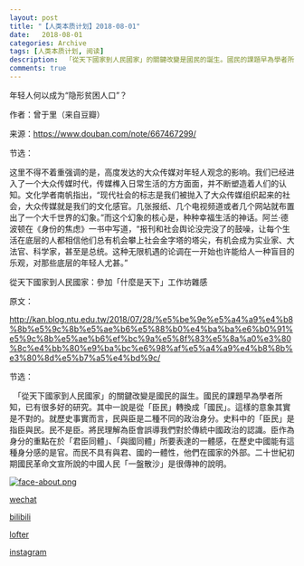 ```yaml
---
layout: post
title: "【人类本质计划】2018-08-01"
date:   2018-08-01
categories: Archive
tags: [人类本质计划, 阅读]
description: 　「從天下國家到人民國家」的關鍵改變是國民的誕生。國民的課題早為學者所知，已有很多好的研究。其中一說是從「臣民」轉換成「國民」。這樣的意象其實是不對的。就歷史事實而言，民與臣是二種不同的政治身分。史料中的「臣民」是指臣與民。民不是臣。將民理解為臣會誤導我們對於傳統中國政治的認識。臣作為身分的重點在於「君臣同體」、「與國同體」所要表達的一體感，在歷史中國能有這種身分感的是官。而民不具有與君、國的一體性，他們在國家的外部。二十世紀初期國民革命文宣所說的中國人民「一盤散沙」是很傳神的說明。。
comments: true
---
```


年轻人何以成为“隐形贫困人口”？

作者：曾于里（来自豆瓣）

来源：https://www.douban.com/note/667467299/



节选：

这里不得不着重强调的是，高度发达的大众传媒对年轻人观念的影响。我们已经进入了一个大众传媒时代，传媒榫入日常生活的方方面面，并不断塑造着人们的认知。文化学者南帆指出，“现代社会的标志是我们被抛入了大众传媒组织起来的社会，大众传媒就是我们的文化感官。几张报纸、几个电视频道或者几个网站就布置出了一个大千世界的幻象。”而这个幻象的核心是，种种幸福生活的神话。阿兰·德波顿在《身份的焦虑》一书中写道，“报刊和社会舆论没完没了的鼓噪，让每个生活在底层的人都相信他们总有机会攀上社会金字塔的塔尖，有机会成为实业家、大法官、科学家，甚至是总统。这种无限机遇的论调在一开始也许能给人一种盲目的乐观，对那些底层的年轻人尤甚。”



從天下國家到人民國家：參加「什麼是天下」工作坊雜感

原文：



http://kan.blog.ntu.edu.tw/2018/07/28/%e5%be%9e%e5%a4%a9%e4%b8%8b%e5%9c%8b%e5%ae%b6%e5%88%b0%e4%ba%ba%e6%b0%91%e5%9c%8b%e5%ae%b6%ef%bc%9a%e5%8f%83%e5%8a%a0%e3%80%8c%e4%bb%80%e9%ba%bc%e6%98%af%e5%a4%a9%e4%b8%8b%e3%80%8d%e5%b7%a5%e4%bd%9c/



节选：

　「從天下國家到人民國家」的關鍵改變是國民的誕生。國民的課題早為學者所知，已有很多好的研究。其中一說是從「臣民」轉換成「國民」。這樣的意象其實是不對的。就歷史事實而言，民與臣是二種不同的政治身分。史料中的「臣民」是指臣與民。民不是臣。將民理解為臣會誤導我們對於傳統中國政治的認識。臣作為身分的重點在於「君臣同體」、「與國同體」所要表達的一體感，在歷史中國能有這種身分感的是官。而民不具有與君、國的一體性，他們在國家的外部。二十世紀初期國民革命文宣所說的中國人民「一盤散沙」是很傳神的說明。
 
 
[![face-about.png](https://i.loli.net/2018/07/20/5b5189a0488a6.png)](https://i.loli.net/2018/07/20/5b5189a0488a6.png)

[wechat](http://mp.weixin.qq.com/s?__biz=MzIxMTM4NTM0Nw==&mid=100000449&idx=1&sn=0b1c290b2253f7c71fbcf8cafd946a3f&chksm=17576fad2020e6bba7ce49ba5a5e8affabb8ffb9a37afe25a4d070d3abc88b65b5f004da6fc3#rd)

[bilibili](https://space.bilibili.com/5041218/#/)

[lofter](http://thentrue.lofter.com)

[instagram](https://www.instagram.com/thentrue001/)
